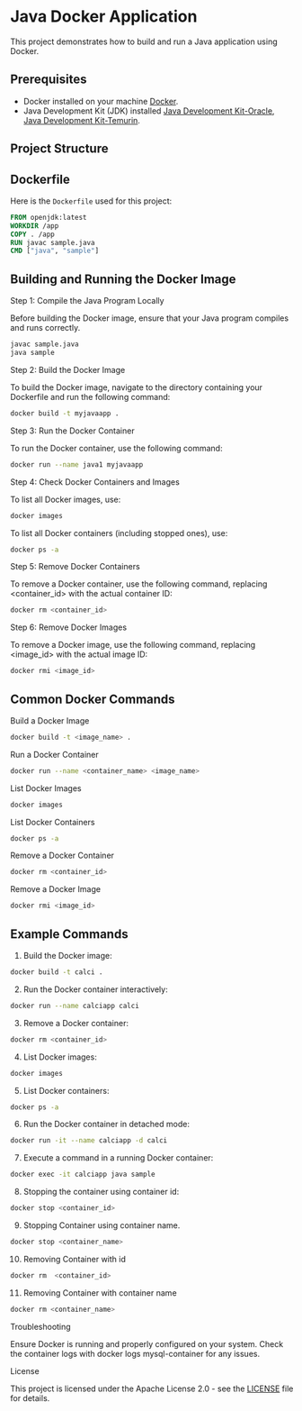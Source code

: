 # Java Docker Application

This project demonstrates how to build and run a Java application using Docker.

## Prerequisites

- Docker installed on your machine [Docker](https://www.docker.com).
- Java Development Kit (JDK) installed [Java Development Kit-Oracle](https://www.oracle.com/java/technologies/downloads/), [Java Development Kit-Temurin](https://adoptium.net/temurin/releases/).

## Project Structure

## Dockerfile

Here is the `Dockerfile` used for this project:

```dockerfile
FROM openjdk:latest
WORKDIR /app
COPY . /app
RUN javac sample.java
CMD ["java", "sample"]
```

## Building and Running the Docker Image

Step 1: Compile the Java Program Locally

Before building the Docker image, ensure that your Java program compiles and runs correctly.

```bash
javac sample.java
java sample
```

Step 2: Build the Docker Image

To build the Docker image, navigate to the directory containing your Dockerfile and run the following command:

```bash
docker build -t myjavaapp .
```

Step 3: Run the Docker Container

To run the Docker container, use the following command:

```bash
docker run --name java1 myjavaapp
```

Step 4: Check Docker Containers and Images

To list all Docker images, use:

```bash
docker images
```

To list all Docker containers (including stopped ones), use:

```bash
docker ps -a
```

Step 5: Remove Docker Containers

To remove a Docker container, use the following command, replacing <container_id> with the actual container ID:

```bash
docker rm <container_id>
```

Step 6: Remove Docker Images

To remove a Docker image, use the following command, replacing <image_id> with the actual image ID:

```bash
docker rmi <image_id>
```

## Common Docker Commands

Build a Docker Image

```bash
docker build -t <image_name> .
```

Run a Docker Container

```bash
docker run --name <container_name> <image_name>
```

List Docker Images

```bash
docker images
```

List Docker Containers

```bash
docker ps -a
```

Remove a Docker Container

```bash
docker rm <container_id>
```

Remove a Docker Image

```bash
docker rmi <image_id>
```

## Example Commands

1. Build the Docker image:

```bash
docker build -t calci .
```

2. Run the Docker container interactively:

```bash
docker run --name calciapp calci
```

3. Remove a Docker container:

```bash
docker rm <container_id>
```

4.	List Docker images:

```bash
docker images
```

5.	List Docker containers:

```bash
docker ps -a
```

6.	Run the Docker container in detached mode:

```bash
docker run -it --name calciapp -d calci
```

7.	Execute a command in a running Docker container:

```bash
docker exec -it calciapp java sample
```

8. Stopping the container using container id:

```bash
docker stop <container_id>
```

9. Stopping Container using container name.

```bash
docker stop <container_name>
```

10. Removing Container with id

```bash
docker rm  <container_id>
```

11. Removing Container with container name

```bash
docker rm <container_name>
```

Troubleshooting

Ensure Docker is running and properly configured on your system.
Check the container logs with docker logs mysql-container for any issues.

License

This project is licensed under the Apache License 2.0 - see the [LICENSE](LICENSE) file for details.
